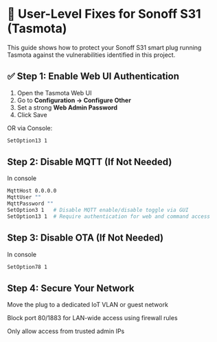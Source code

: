 # 🔐 User-Level Fixes for Sonoff S31 (Tasmota)

This guide shows how to protect your Sonoff S31 smart plug running Tasmota against the vulnerabilities identified in this project.

## ✅ Step 1: Enable Web UI Authentication

1. Open the Tasmota Web UI
2. Go to **Configuration → Configure Other**
3. Set a strong **Web Admin Password**
4. Click Save

OR via Console:
```bash
SetOption13 1
```

## Step 2: Disable MQTT (If Not Needed)

In console 
```bash
MqttHost 0.0.0.0
MqttUser ""
MqttPassword ""
SetOption3 1   # Disable MQTT enable/disable toggle via GUI
SetOption13 1  # Require authentication for web and command access

```

##  Step 3: Disable OTA (If Not Needed)
In console 
```bash
SetOption78 1
```

## Step 4: Secure Your Network
Move the plug to a dedicated IoT VLAN or guest network

Block port 80/1883 for LAN-wide access using firewall rules

Only allow access from trusted admin IPs
